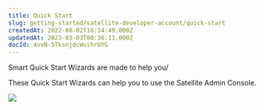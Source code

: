 ```yaml
---
title: Quick Start
slug: getting-started/satellite-developer-account/quick-start
createdAt: 2022-08-02T16:14:49.000Z
updatedAt: 2023-03-03T08:36:11.000Z
docId: 4vvN-5TksnjdcWuihrUYG
---
```


Smart Quick Start Wizards are made to help you/

These Quick Start Wizards can help you to use the Satellite Admin Console.

![](https://archbee-image-uploads.s3.amazonaws.com/kv3plx2xmXcUGcVl4Lttj/Tgup1XHuNzp0knTU-h7-O_qs.png)

